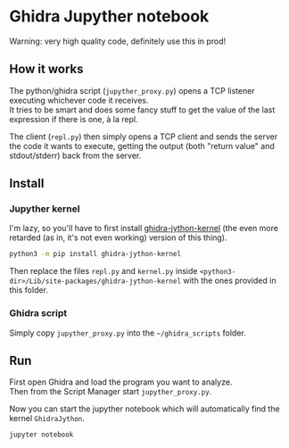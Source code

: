# Ghidra Jupyther notebook

Warning: very high quality code, definitely use this in prod!

## How it works
The python/ghidra script (`jupyther_proxy.py`) opens a TCP listener executing whichever code it receives.  
It tries to be smart and does some fancy stuff to get the value of the last expression if there is one, à la repl.

The client (`repl.py`) then simply opens a TCP client and sends the server the code it wants to execute, getting the output (both "return value" and stdout/stderr) back from the server.

## Install
### Jupyther kernel
I'm lazy, so you'll have to first install [ghidra-jython-kernel](https://github.com/AllsafeCyberSecurity/ghidra-jython-kernel) (the even more retarded (as in, it's not even working) version of this thing).
```bash
python3 -m pip install ghidra-jython-kernel
```
Then replace the files `repl.py` and `kernel.py` inside `<python3-dir>/Lib/site-packages/ghidra-jython-kernel` with the ones provided in this folder.

### Ghidra script
Simply copy `jupyther_proxy.py` into the `~/ghidra_scripts` folder.

## Run
First open Ghidra and load the program you want to analyze.  
Then from the Script Manager start `jupyther_proxy.py`.

Now you can start the jupyther notebook which will automatically find the kernel `GhidraJython`.
```bash
jupyter notebook
```
